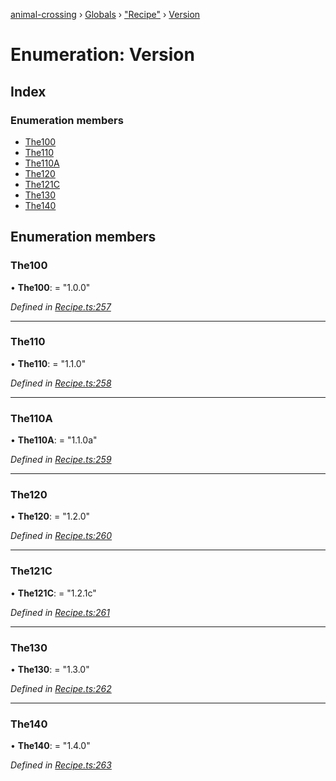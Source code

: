 [animal-crossing](../README.md) › [Globals](../globals.md) › ["Recipe"](../modules/_recipe_.md) › [Version](_recipe_.version.md)

# Enumeration: Version

## Index

### Enumeration members

* [The100](_recipe_.version.md#the100)
* [The110](_recipe_.version.md#the110)
* [The110A](_recipe_.version.md#the110a)
* [The120](_recipe_.version.md#the120)
* [The121C](_recipe_.version.md#the121c)
* [The130](_recipe_.version.md#the130)
* [The140](_recipe_.version.md#the140)

## Enumeration members

###  The100

• **The100**: = "1.0.0"

*Defined in [Recipe.ts:257](https://github.com/Norviah/animal-crossing/blob/37a256e/module/types/Recipe.ts#L257)*

___

###  The110

• **The110**: = "1.1.0"

*Defined in [Recipe.ts:258](https://github.com/Norviah/animal-crossing/blob/37a256e/module/types/Recipe.ts#L258)*

___

###  The110A

• **The110A**: = "1.1.0a"

*Defined in [Recipe.ts:259](https://github.com/Norviah/animal-crossing/blob/37a256e/module/types/Recipe.ts#L259)*

___

###  The120

• **The120**: = "1.2.0"

*Defined in [Recipe.ts:260](https://github.com/Norviah/animal-crossing/blob/37a256e/module/types/Recipe.ts#L260)*

___

###  The121C

• **The121C**: = "1.2.1c"

*Defined in [Recipe.ts:261](https://github.com/Norviah/animal-crossing/blob/37a256e/module/types/Recipe.ts#L261)*

___

###  The130

• **The130**: = "1.3.0"

*Defined in [Recipe.ts:262](https://github.com/Norviah/animal-crossing/blob/37a256e/module/types/Recipe.ts#L262)*

___

###  The140

• **The140**: = "1.4.0"

*Defined in [Recipe.ts:263](https://github.com/Norviah/animal-crossing/blob/37a256e/module/types/Recipe.ts#L263)*
